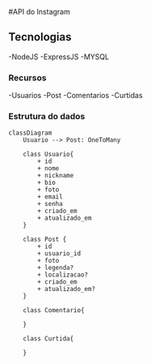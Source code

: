 #API do Instagram

## Tecnologias
-NodeJS
-ExpressJS
-MYSQL

### Recursos
-Usuarios
-Post
-Comentarios
-Curtidas

### Estrutura do dados

```mermaid
classDiagram
    Usuario --> Post: OneToMany

    class Usuario{
        + id
        + nome
        + nickname
        + bio
        + foto
        + email
        + senha
        + criado_em
        + atualizado_em
    }

    class Post {
        + id
        + usuario_id
        + foto
        + legenda?
        + localizacao?
        + criado_em
        + atualizado_em?
    }

    class Comentario{

    }

    class Curtida{

    }
```
